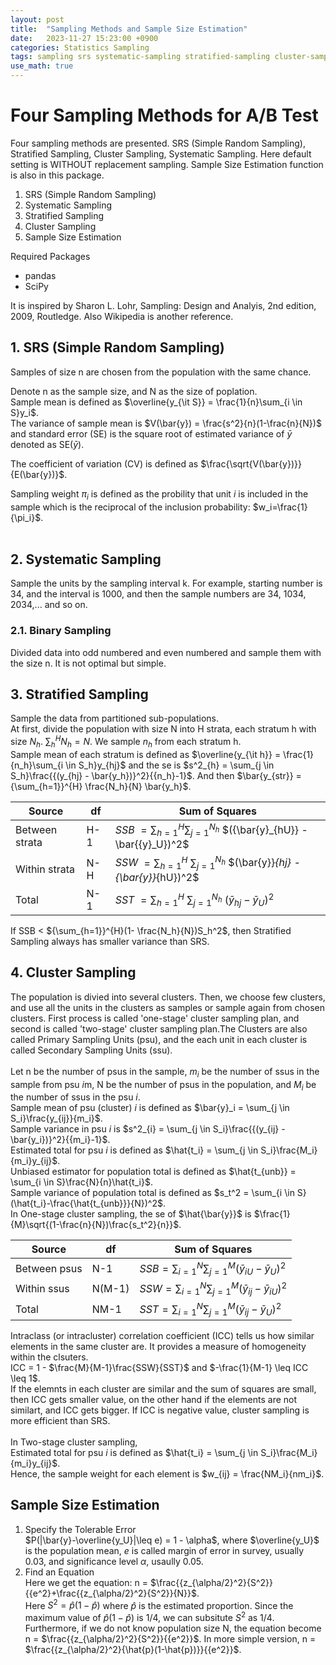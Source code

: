 ```yaml
---
layout: post
title:  "Sampling Methods and Sample Size Estimation"
date:   2023-11-27 15:23:00 +0900
categories: Statistics Sampling
tags: sampling srs systematic-sampling stratified-sampling cluster-sampling
use_math: true
---
```


# Four Sampling Methods for A/B Test

Four sampling methods are presented.
SRS (Simple Random Sampling), Stratified Sampling, Cluster Sampling, Systematic Sampling.
Here default setting is WITHOUT replacement sampling.
Sample Size Estimation function is also in this package.

1. SRS (Simple Random Sampling)
2. Systematic Sampling
3. Stratified Sampling
4. Cluster Sampling
5. Sample Size Estimation

Required Packages
+ pandas
+ SciPy


It is inspired by Sharon L. Lohr, Sampling: Design and Analyis, 2nd edition, 2009, Routledge. Also Wikipedia is another reference.


## 1. SRS (Simple Random Sampling)


Samples of size n are chosen from the population with the same chance.  

Denote n as the sample size, and N as the size of poplation.  
Sample mean is defined as $\overline{y_{\it S}} = \frac{1}{n}\sum_{i \in S}y_i$.  
The variance of sample mean is $V(\bar{y}) = \frac{s^2}{n}(1-\frac{n}{N})$ and standard error (SE) is the square root of estimated variance of $\bar{y}$ denoted as SE($\bar{y}$).  &nbsp;   

The coefficient of variation (CV) is defined as $\frac{\sqrt{V(\bar{y})}}{E(\bar{y})}$.
&nbsp;   

Sampling weight $\pi_i$ is defined as the probility that unit $i$ is included in the sample which is the reciprocal of the inclusion probability: $w_i=\frac{1}{\pi_i}$.  
&nbsp;  

## 2. Systematic Sampling  
Sample the units by the sampling interval k. For example, starting number is 34, and the interval is 1000, and then the sample numbers are 34, 1034, 2034,... and so on. 

### 2.1. Binary Sampling
Divided data into odd numbered and even numbered and sample them with the size n. It is not optimal but simple.

## 3. Stratified Sampling  
Sample the data from partitioned sub-populations.  
At first, divide the population with size N into H strata, each stratum h with size $N_h$. ${\sum_{h}}^{H}{N_h} = N$. We sample $n_h$ from each stratum h.  
Sample mean of each stratum is defined as $\overline{y_{\it h}} = \frac{1}{n_h}\sum_{i \in S_h}y_{hj}$ and the se is $s^2_{h} = \sum_{j \in S_h}\frac{{(y_{hj} - \bar{y_h})}^2}{{n_h}-1}$.
And then $\bar{y_{str}} = {\sum_{h=1}}^{H} \frac{N_h}{N} \bar{y_h}$.  


|Source|df|Sum of Squares|
|---------------|-----|--------------------------------------------------------|
|Between strata|H-1| $SSB$ $= {\sum_{h=1}}^{H} {\sum_{j=1}}^{N_h}$ $({\bar{y}_{hU}} - \bar{{y}_U})^2$ |
|Within strata|N-H| $SSW$ $= {\sum_{h=1}}^{H}$ ${\sum_{j=1}}^{N_h}$ $(\bar{y}}_{hj} - {\bar{y}}_{hU})^2$ |
|Total|N-1| $SST$ $= {\sum_{h=1}}^{H}$ ${\sum_{j=1}}^{N_h}$ $({\bar{y}_{hj}} - {\bar{y}_{U}})^2$ |  

 
If SSB < ${\sum_{h=1}}^{H}(1- \frac{N_h}{N})S_h^2$, then Stratified Sampling always has smaller variance than SRS.


## 4. Cluster Sampling  
The population is divied into several clusters. Then, we choose few clusters, and use all the units in the clusters as samples or sample again from chosen clusters. First process is called 'one-stage' cluster sampling plan, and second is called 'two-stage' cluster sampling plan.The Clusters are also called Primary Sampling Units (psu), and the each unit in each cluster is called Secondary Sampling Units (ssu).  
&nbsp;  
Let n be the number of psus in the sample, $m_i$ be the number of ssus in the sample from psu $i$m, N be the number of psus in the population, and $M_i$ be the number of ssus in the psu $i$.  
Sample mean of psu (cluster) $i$ is defined as $\bar{y}_i = \sum_{j \in S_i}\frac{y_{ij}}{m_i}$.  
Sample variance in psu $i$ is $s^2_{i} = \sum_{j \in S_i}\frac{{(y_{ij} - \bar{y_i})}^2}{{m_i}-1}$.  
Estimated total for psu $i$ is defined as $\hat{t_i} = \sum_{j \in S_i}\frac{M_i}{m_i}y_{ij}$.  
Unbiased estimator for population total is defined as $\hat{t_{unb}} = \sum_{i \in S}\frac{N}{n}\hat{t_i}$.  
Sample variance of population total is defined as $s_t^2 = \sum_{i \in S}(\hat{t_i}-\frac{\hat{t_{unb}}}{N})^2$.  
In One-stage cluster sampling, the se of $\hat{\bar{y}}$ is $\frac{1}{M}\sqrt{(1-\frac{n}{N})\frac{s_t^2}{n}}$.  
 

|Source|df|Sum of Squares|
|---------------|-----|----------------------------------------------|
|Between psus|N-1|$SSB = {\sum_{i=1}}^{N} {\sum_{j=1}}^{M}(\bar{y}_{iU}-\bar{y}_U)^2$|
|Within ssus|N(M-1)|$SSW = {\sum_{i=1}}^{N} {\sum_{j=1}}^{M}(\bar{y}_{ij}-\bar{y}_{iU})^2$|
|Total|NM-1|$SST = {\sum_{i=1}}^{N} {\sum_{j=1}}^{M}(\bar{y}_{ij}-\bar{y}_{U})^2$|  
  
 
Intraclass (or intracluster) correlation coefficient (ICC) tells us how similar elements in the same cluster are. It provides a measure of homogeneity within the clsuters.  
ICC = 1 - $\frac{M}{M-1}\frac{SSW}{SST}$ and $-\frac{1}{M-1} \leq ICC \leq 1$.  
If the elemnts in each cluster are similar and the sum of squares are small, then ICC gets smaller value, on the other hand if the elements are not similart, and ICC gets bigger. If ICC is negative value, cluster sampling is more efficient than SRS.  
&nbsp;  
In Two-stage cluster sampling,  
Estimated total for psu $i$ is defined as $\hat{t_i} = \sum_{j \in S_i}\frac{M_i}{m_i}y_{ij}$.  
Hence, the sample weight for each element is $w_{ij} = \frac{NM_i}{nm_i}$.  


## Sample Size Estimation  
1. Specify the Tolerable Error  
$P(|\bar{y}-\overline{y_U}|\leq e) = 1 - \alpha$, where $\overline{y_U}$ is the population mean, $e$ is called margin of error in survey, usually 0.03, and significance level $\alpha$, usaully 0.05.  
2. Find an Equation  
Here we get the equation: n = $\frac{{z_{\alpha/2}^2}{S^2}}{{e^2}+\frac{{z_{\alpha/2}^2}{S^2}}{N}}$.  
Here $S^2 = \hat{p}(1-\hat{p})$ where $\hat{p}$ is the estimated proportion. Since the maximum value of $\hat{p}(1-\hat{p})$ is 1/4, we can subsitute $S^2$ as 1/4.  Furthermore, if we do not know population size N, the equation become n = $\frac{{z_{\alpha/2}^2}{S^2}}{{e^2}}$. In more simple version, n = $\frac{{z_{\alpha/2}^2}{\hat{p}(1-\hat{p})}}{{e^2}}$.
